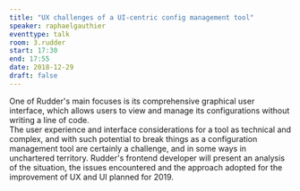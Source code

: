 ```yaml
---
title: "UX challenges of a UI-centric config management tool"
speaker: raphaelgauthier
eventtype: talk
room: 3.rudder
start: 17:30
end: 17:55
date: 2018-12-29
draft: false
---
```


One of Rudder's main focuses is its comprehensive graphical user interface,
which allows users to view and manage its configurations without writing a line of code.  
The user experience and interface considerations for a tool as technical and complex,
and with such potential to break things as a configuration management tool are certainly a challenge,
and in some ways in unchartered territory. Rudder's frontend developer will present an analysis of the situation,
the issues encountered and the approach adopted for the improvement of UX and UI planned for 2019.  

